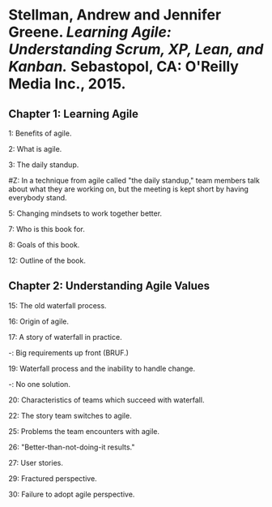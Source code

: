 # Stellman, Andrew and Jennifer Greene. *Learning Agile: Understanding Scrum, XP, Lean, and Kanban.* Sebastopol, CA: O'Reilly Media Inc., 2015.

## Chapter 1: Learning Agile


1: Benefits of agile.  

2: What is agile.  

3: The daily standup.

#Z: In a technique from agile called "the daily standup," team members talk about what they are working on, but the meeting is kept short by having everybody stand.  

5: Changing mindsets to work together better.  

7: Who is this book for.  

8: Goals of this book.  

12: Outline of the book.  

## Chapter 2: Understanding Agile Values  

15: The old waterfall process.  

16: Origin of agile.  

17: A story of waterfall in practice.  

-: Big requirements up front (BRUF.)  

19: Waterfall process and the inability to handle change.  

-: No one solution.  

20: Characteristics of teams which succeed with waterfall.  

22: The story team switches to agile.  

25: Problems the team encounters with agile.  

26: "Better-than-not-doing-it results."  

27: User stories.  

29: Fractured perspective.  

30: Failure to adopt agile perspective.  
